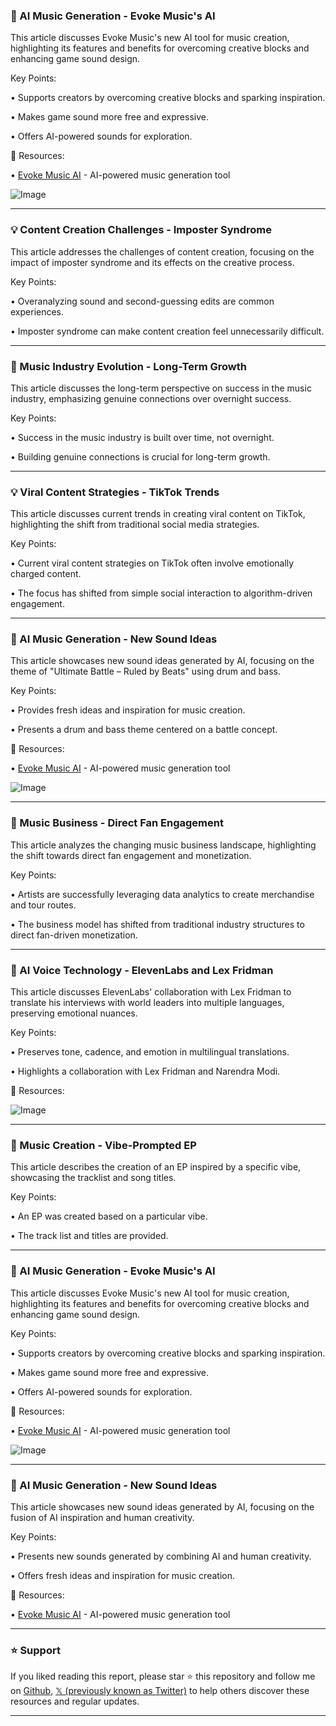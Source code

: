 ### 🤖 AI Music Generation - Evoke Music's AI

This article discusses Evoke Music's new AI tool for music creation, highlighting its features and benefits for overcoming creative blocks and enhancing game sound design.


Key Points:

• Supports creators by overcoming creative blocks and sparking inspiration.


• Makes game sound more free and expressive.


• Offers AI-powered sounds for exploration.



🔗 Resources:

• [Evoke Music AI](https://evokemusic.short.gy/abyss) - AI-powered music generation tool

![Image](https://pbs.twimg.com/ext_tw_video_thumb/1902995595457073157/pu/img/o9K-JsESL7PIuzmY.jpg)


---
### 💡 Content Creation Challenges - Imposter Syndrome

This article addresses the challenges of content creation, focusing on the impact of imposter syndrome and its effects on the creative process.


Key Points:

• Overanalyzing sound and second-guessing edits are common experiences.


• Imposter syndrome can make content creation feel unnecessarily difficult.



---
### 🤖 Music Industry Evolution - Long-Term Growth

This article discusses the long-term perspective on success in the music industry, emphasizing genuine connections over overnight success.


Key Points:

• Success in the music industry is built over time, not overnight.


• Building genuine connections is crucial for long-term growth.



---
### 💡 Viral Content Strategies - TikTok Trends

This article discusses current trends in creating viral content on TikTok, highlighting the shift from traditional social media strategies.


Key Points:

• Current viral content strategies on TikTok often involve emotionally charged content.


• The focus has shifted from simple social interaction to algorithm-driven engagement.



---
### 🤖 AI Music Generation - New Sound Ideas

This article showcases new sound ideas generated by AI, focusing on the theme of "Ultimate Battle – Ruled by Beats" using drum and bass.


Key Points:

• Provides fresh ideas and inspiration for music creation.


• Presents a drum and bass theme centered on a battle concept.



🔗 Resources:

• [Evoke Music AI](https://evokemusic.short.gy/the-future) - AI-powered music generation tool

![Image](https://pbs.twimg.com/ext_tw_video_thumb/1900474319756558336/pu/img/4MQL-4_NoKWrF93v.jpg)


---
### 🤖 Music Business - Direct Fan Engagement

This article analyzes the changing music business landscape, highlighting the shift towards direct fan engagement and monetization.


Key Points:

• Artists are successfully leveraging data analytics to create merchandise and tour routes.


• The business model has shifted from traditional industry structures to direct fan-driven monetization.



---
### 🤖 AI Voice Technology - ElevenLabs and Lex Fridman

This article discusses ElevenLabs' collaboration with Lex Fridman to translate his interviews with world leaders into multiple languages, preserving emotional nuances.


Key Points:

•  Preserves tone, cadence, and emotion in multilingual translations.


•  Highlights a collaboration with Lex Fridman and Narendra Modi.



🔗 Resources:

![Image](https://pbs.twimg.com/media/GmFGaAkWMAAspnV?format=jpg&name=small)


---
### 🤖 Music Creation - Vibe-Prompted EP

This article describes the creation of an EP inspired by a specific vibe, showcasing the tracklist and song titles.


Key Points:

• An EP was created based on a particular vibe.


• The track list and titles are provided.



---
### 🤖 AI Music Generation - Evoke Music's AI

This article discusses Evoke Music's new AI tool for music creation, highlighting its features and benefits for overcoming creative blocks and enhancing game sound design.


Key Points:

• Supports creators by overcoming creative blocks and sparking inspiration.


• Makes game sound more free and expressive.


• Offers AI-powered sounds for exploration.



🔗 Resources:

• [Evoke Music AI](https://evokemusic.short.gy/NOCTURNAL-HUNTER…) - AI-powered music generation tool

![Image](https://pbs.twimg.com/ext_tw_video_thumb/1899377803608641536/pu/img/2zeiREP52mGKwr6a.jpg)


---
### 🤖 AI Music Generation - New Sound Ideas

This article showcases new sound ideas generated by AI, focusing on the fusion of AI inspiration and human creativity.


Key Points:

• Presents new sounds generated by combining AI and human creativity.


• Offers fresh ideas and inspiration for music creation.



🔗 Resources:

• [Evoke Music AI](https://evokemusic.short.gy/DIVINE-RETRIBUTION…) - AI-powered music generation tool


---

### ⭐️ Support

If you liked reading this report, please star ⭐️ this repository and follow me on [Github](https://github.com/Drix10), [𝕏 (previously known as Twitter)](https://x.com/DRIX_10_) to help others discover these resources and regular updates.

---